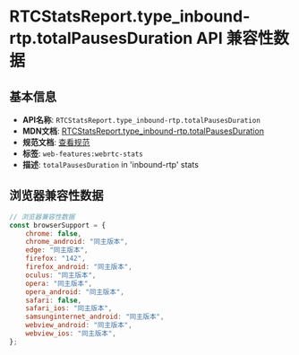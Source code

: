 # RTCStatsReport.type_inbound-rtp.totalPausesDuration API 兼容性数据

## 基本信息

- **API名称**: `RTCStatsReport.type_inbound-rtp.totalPausesDuration`
- **MDN文档**: [RTCStatsReport.type_inbound-rtp.totalPausesDuration](https://developer.mozilla.org/docs/Web/API/RTCInboundRtpStreamStats/totalPausesDuration)
- **规范文档**: [查看规范](https://w3c.github.io/webrtc-stats/#dom-rtcinboundrtpstreamstats-totalpausesduration)
- **标签**: `web-features:webrtc-stats`
- **描述**: `totalPausesDuration` in 'inbound-rtp' stats

## 浏览器兼容性数据

```javascript
// 浏览器兼容性数据
const browserSupport = {
    chrome: false,
    chrome_android: "同主版本",
    edge: "同主版本",
    firefox: "142",
    firefox_android: "同主版本",
    oculus: "同主版本",
    opera: "同主版本",
    opera_android: "同主版本",
    safari: false,
    safari_ios: "同主版本",
    samsunginternet_android: "同主版本",
    webview_android: "同主版本",
    webview_ios: "同主版本",
};

```

